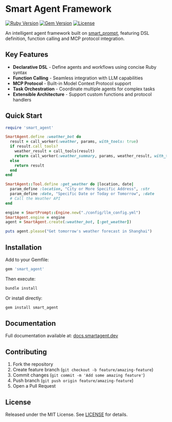 # Smart Agent Framework

[![Ruby Version](https://img.shields.io/badge/Ruby-3.2%2B-red)](https://www.ruby-lang.org)
[![Gem Version](https://img.shields.io/gem/v/smart_agent)](https://rubygems.org/gems/smart_agent)
[![License](https://img.shields.io/badge/License-MIT-blue.svg)](LICENSE)

An intelligent agent framework built on [smart_prompt](https://github.com/zhuangbiaowei/smart_prompt), featuring DSL definition, function calling and MCP protocol integration.

## Key Features

- **Declarative DSL** - Define agents and workflows using concise Ruby syntax
- **Function Calling** - Seamless integration with LLM capabilities
- **MCP Protocol** - Built-in Model Context Protocol support
- **Task Orchestration** - Coordinate multiple agents for complex tasks
- **Extensible Architecture** - Support custom functions and protocol handlers

## Quick Start

```ruby
require 'smart_agent'

SmartAgent.define :weather_bot do
  result = call_worker(:weather, params, with_tools: true)
  if result.call_tools? 
    weather_result = call_tools(result)
    return call_worker(:weather_summary, params, weather_result, with_tools: false)
  else
    return result
  end
end

SmartAgent::Tool.define :get_weather do |location, date|
  param_define :location, "City or More Specific Address", :str
  param_define :date, "Specific Date or Today or Tomorrow", :date
  # Call the Weather API
end

engine = SmartPrompt::Engine.new("./config/llm_config.yml")
SmartAgent.engine = engine
agent = SmartAgent.create(:weather_bot, [:get_weather])

puts agent.please("Get tomorrow's weather forecast in Shanghai")
```

## Installation

Add to your Gemfile:
```ruby
gem 'smart_agent'
```

Then execute:
```bash
bundle install
```

Or install directly:
```bash
gem install smart_agent
```

## Documentation

Full documentation available at: [docs.smartagent.dev](https://docs.smartagent.dev)

## Contributing

1. Fork the repository
2. Create feature branch (`git checkout -b feature/amazing-feature`)
3. Commit changes (`git commit -m 'Add some amazing feature'`)
4. Push branch (`git push origin feature/amazing-feature`)
5. Open a Pull Request

## License

Released under the MIT License. See [LICENSE](LICENSE) for details.